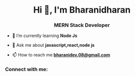 <h1 align="center">Hi 👋, I'm Bharanidharan</h1>
<h3 align="center">MERN Stack Developer</h3>

- 🌱 I’m currently learning **Node Js**

- 💬 Ask me about **javascript,react,node js**

- 📫 How to reach me **bharanidev.08@gmail.com**

<h3 align="left">Connect with me:</h3>
<p align="left">
</p>
